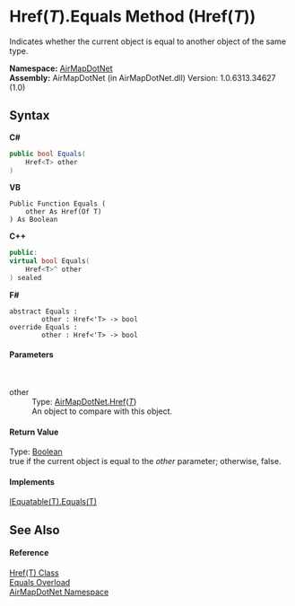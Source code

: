 # Href(*T*).Equals Method (Href(*T*))
 

Indicates whether the current object is equal to another object of the same type.

**Namespace:**&nbsp;<a href="N_AirMapDotNet">AirMapDotNet</a><br />**Assembly:**&nbsp;AirMapDotNet (in AirMapDotNet.dll) Version: 1.0.6313.34627 (1.0)

## Syntax

**C#**<br />
``` C#
public bool Equals(
	Href<T> other
)
```

**VB**<br />
``` VB
Public Function Equals ( 
	other As Href(Of T)
) As Boolean
```

**C++**<br />
``` C++
public:
virtual bool Equals(
	Href<T>^ other
) sealed
```

**F#**<br />
``` F#
abstract Equals : 
        other : Href<'T> -> bool 
override Equals : 
        other : Href<'T> -> bool 
```


#### Parameters
&nbsp;<dl><dt>other</dt><dd>Type: <a href="T_AirMapDotNet_Href_1">AirMapDotNet.Href</a>(<a href="T_AirMapDotNet_Href_1">*T*</a>)<br />An object to compare with this object.</dd></dl>

#### Return Value
Type: <a href="http://msdn2.microsoft.com/en-us/library/a28wyd50" target="_blank">Boolean</a><br />true if the current object is equal to the *other* parameter; otherwise, false.

#### Implements
<a href="http://msdn2.microsoft.com/en-us/library/ms131190" target="_blank">IEquatable(T).Equals(T)</a><br />

## See Also


#### Reference
<a href="T_AirMapDotNet_Href_1">Href(T) Class</a><br /><a href="Overload_AirMapDotNet_Href_1_Equals">Equals Overload</a><br /><a href="N_AirMapDotNet">AirMapDotNet Namespace</a><br />